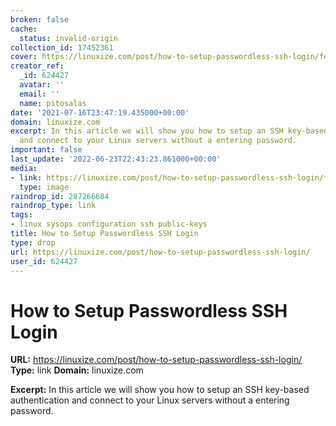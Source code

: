 ```yaml
---
broken: false
cache:
  status: invalid-origin
collection_id: 17452361
cover: https://linuxize.com/post/how-to-setup-passwordless-ssh-login/featured.jpg
creator_ref:
  _id: 624427
  avatar: ''
  email: ''
  name: pitosalas
date: '2021-07-16T23:47:19.435000+00:00'
domain: linuxize.com
excerpt: In this article we will show you how to setup an SSH key-based authentication
  and connect to your Linux servers without a entering password.
important: false
last_update: '2022-06-23T22:43:23.861000+00:00'
media:
- link: https://linuxize.com/post/how-to-setup-passwordless-ssh-login/featured.jpg
  type: image
raindrop_id: 287266684
raindrop_type: link
tags:
- linux sysops configuration ssh public-keys
title: How to Setup Passwordless SSH Login
type: drop
url: https://linuxize.com/post/how-to-setup-passwordless-ssh-login/
user_id: 624427
---
```


# How to Setup Passwordless SSH Login

**URL:** https://linuxize.com/post/how-to-setup-passwordless-ssh-login/
**Type:** link
**Domain:** linuxize.com

**Excerpt:** In this article we will show you how to setup an SSH key-based authentication and connect to your Linux servers without a entering password.
